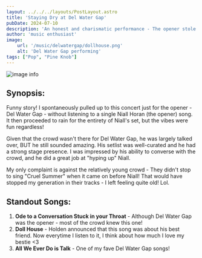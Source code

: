 ```yaml
---
layout: ../../../layouts/PostLayout.astro
title: 'Staying Dry at Del Water Gap'
pubDate: 2024-07-10
description: 'An honest and charismatic performance - The opener stole the show.'
author: 'music enthusiast'
image:
    url: '/music/delwatergap/dollhouse.png'
    alt: 'Del Water Gap performing'
tags: ["Pop", "Pine Knob"]
---
```

![image info](/music/delwatergap/dollhouse.png)

## Synopsis:

Funny story! I spontaneously pulled up to this concert just for the opener - Del Water Gap - without listening to a single Niall Horan (the opener) song. It then proceeded to rain for the entirety of Niall's set, but the vibes were fun regardless!

Given that the crowd wasn't there for Del Water Gap, he was largely talked over, BUT he still sounded amazing. His setlist was well-curated and he had a strong stage presence. I was impressed by his ability to converse with the crowd, and he did a great job at "hyping up" Niall. 

My only complaint is against the relatively young crowd - They didn't stop to sing "Cruel Summer" when it came on before Niall! That would have stopped my generation in their tracks - I left feeling quite old! Lol.

## Standout Songs:
1. **Ode to a Conversation Stuck in your Throat** - Although Del Water Gap was the opener - most of the crowd knew this one!
2. **Doll House** - Holden announced that this song was about his best friend. Now everytime I listen to it, I think about how much I love my bestie <3
3. **All We Ever Do is Talk** - One of my fave Del Water Gap songs!
